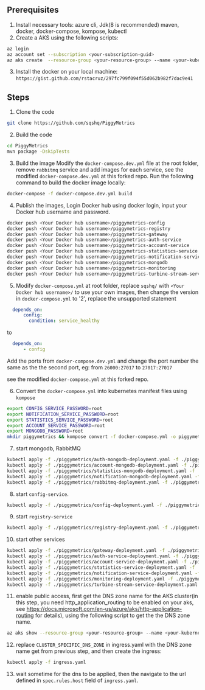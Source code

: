 ## Prerequisites

1. Install necessary tools: azure cli, Jdk(8 is recommended) maven, docker, docker-compose, kompose, kubectl
2. Create a AKS using the following scripts:
```bash
az login
az account set --subscription <your-subscription-guid>
az aks create  --resource-group <your-resource-group> --name <your-kubernetes-name> --enable-addons http_application_routing
```
3. Install the docker on your local machine: `https://gist.github.com/rstacruz/297fc799f094f55d062b982f7dac9e41`

## Steps

1.	Clone the code
```bash
git clone https://github.com/sqshq/PiggyMetrics
```

2. Build the code

```bash
cd PiggyMetrics
mvn package -DskipTests
```

3. Build the image
Modify the `docker-compose.dev.yml` file at the root folder, remove `rabbitmq` service and add images for each service, see the modified `docker-compose.dev.yml` at this forked repo.
Run the following command to build the docker image locally:

```bash
docker-compose -f docker-compose.dev.yml build
```
 
4. Publish the images, Login Docker hub using docker login, input your Docker hub username and password.
```bash
docker push <Your Docker hub username>/piggymetrics-config
docker push <Your Docker hub username>/piggymetrics-registry
docker push <Your Docker hub username>/piggymetrics-gateway
docker push <Your Docker hub username>/piggymetrics-auth-service
docker push <Your Docker hub username>/piggymetrics-account-service
docker push <Your Docker hub username>/piggymetrics-statistics-service
docker push <Your Docker hub username>/piggymetrics-notification-service
docker push <Your Docker hub username>/piggymetrics-mongodb
docker push <Your Docker hub username>/piggymetrics-monitoring
docker push <Your Docker hub username>/piggymetrics-turbine-stream-service
```
5. Modify `docker-compose.yml` at root folder, replace `sqshq/` with `<Your Docker hub username>/` to use your own images, then change the version in `docker-compose.yml` to '2', replace the unsupported statement 
```yaml
  depends_on:
      config:
        condition: service_healthy
```
to 
```yaml
  depends_on:
      - config 
```

Add the ports from `docker-compose.dev.yml` and change the port number the same as the the second port, eg: from `26000:27017` to `27017:27017`


see the modified `docker-compose.yml` at this forked repo.

6. Convert the `docker-compose.yml` into kubernetes manifest files using `kompose`

```bash
export CONFIG_SERVICE_PASSWORD=root
export NOTIFICATION_SERVICE_PASSWORD=root
export STATISTICS_SERVICE_PASSWORD=root
export ACCOUNT_SERVICE_PASSWORD=root
export MONGODB_PASSWORD=root 
mkdir piggymetrics && kompose convert -f docker-compose.yml -o piggymetrics
``` 
  
7. start mongodb, RabbitMQ 
```bash
kubectl apply -f ./piggymetrics/auth-mongodb-deployment.yaml -f ./piggymetrics/auth-mongodb-service.yaml
kubectl apply -f ./piggymetrics/account-mongodb-deployment.yaml -f ./piggymetrics/account-mongodb-service.yaml
kubectl apply -f ./piggymetrics/statistics-mongodb-deployment.yaml -f ./piggymetrics/statistics-mongodb-service.yaml
kubectl apply -f ./piggymetrics/notification-mongodb-deployment.yaml -f ./piggymetrics/notification-mongodb-service.yaml
kubectl apply -f ./piggymetrics/rabbitmq-deployment.yaml -f ./piggymetrics/rabbitmq-service.yaml

```

8. start `config-service`.
```bash
kubectl apply -f ./piggymetrics/config-deployment.yaml -f ./piggymetrics/config-service.yaml
```

9. start `registry-service`
```bash
kubectl apply -f ./piggymetrics/registry-deployment.yaml -f ./piggymetrics/registry-service.yaml
```

10. start other services
```bash
kubectl apply -f ./piggymetrics/gateway-deployment.yaml -f ./piggymetrics/gateway-service.yaml
kubectl apply -f ./piggymetrics/auth-service-deployment.yaml -f ./piggymetrics/auth-service-service.yaml
kubectl apply -f ./piggymetrics/account-service-deployment.yaml -f ./piggymetrics/account-service-service.yaml
kubectl apply -f ./piggymetrics/statistics-service-deployment.yaml -f ./piggymetrics/statistics-service-service.yaml
kubectl apply -f ./piggymetrics/notification-service-deployment.yaml -f ./piggymetrics/notification-service-service.yaml
kubectl apply -f ./piggymetrics/monitoring-deployment.yaml -f ./piggymetrics/monitoring-service.yaml
kubectl apply -f ./piggymetrics/turbine-stream-service-deployment.yaml -f ./piggymetrics/turbine-stream-service-service.yaml
```

11. enable public access, first get the DNS zone name for the AKS cluster(in this step, you need http_application_routing to be enabled on your aks, see https://docs.microsoft.com/en-us/azure/aks/http-application-routing for details), using the following script to get the the DNS zone name.  
 
```bash
az aks show --resource-group <your-resource-group> --name <your-kubernetes-name> --query addonProfiles.httpApplicationRouting.config.HTTPApplicationRoutingZoneName -o table

```

12. replace `CLUSTER_SPECIFIC_DNS_ZONE` in ingress.yaml with the DNS zone name get from previous step, and then create the ingress: 
```bash
kubectl apply -f ingress.yaml
```

13. wait sometime for the dns to be applied, then the navigate to the url defined in `spec.rules.host` field of `ingress.yaml`.

    
